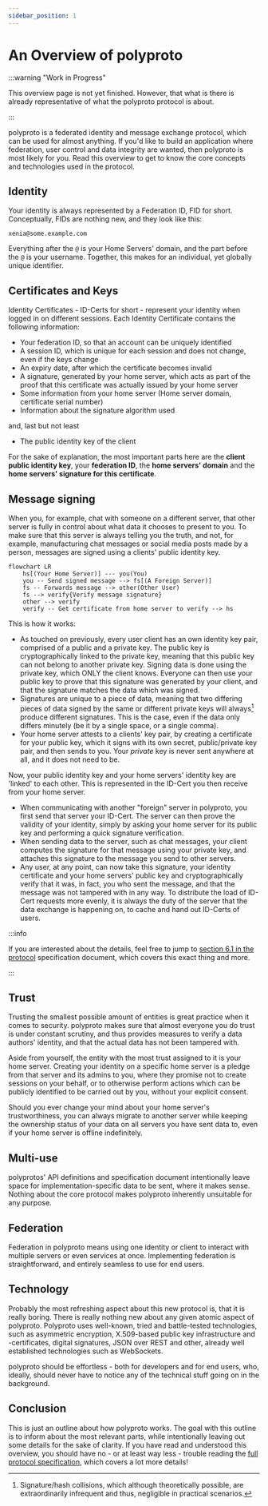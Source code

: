 ```yaml
---
sidebar_position: 1
---
```


# An Overview of polyproto

:::warning "Work in Progress"

This overview page is not yet finished. However, that what is there is already representative of
what the polyproto protocol is about.

:::

polyproto is a federated identity and message exchange protocol, which can be used for almost anything.
If you'd like to build an application where federation, user control and data integrity are wanted,
then polyproto is most likely for you. Read this overview to get to know the core concepts and technologies
used in the protocol.

## Identity

Your identity is always represented by a Federation ID, FID for short. Conceptually, FIDs are nothing new,
and they look like this:

`xenia@some.example.com`

Everything after the `@` is your Home Servers' domain, and the part before the `@` is your username.
Together, this makes for an individual, yet globally unique identifier.

## Certificates and Keys

Identity Certificates - ID-Certs for short - represent your identity when logged in on different sessions.
Each Identity Certificate contains the following information:

- Your federation ID, so that an account can be uniquely identified
- A session ID, which is unique for each session and does not change, even if the keys change
- An expiry date, after which the certificate becomes invalid
- A signature, generated by your home server, which acts as part of the proof that this certificate was
  actually issued by your home server
- Some information from your home server (Home server domain, certificate serial number)
- Information about the signature algorithm used

and, last but not least

- The public identity key of the client

For the sake of explanation, the most important parts here are the **client public identity key**, your
**federation ID**, the **home servers' domain** and the **home servers' signature for this certificate**.

## Message signing

When you, for example, chat with someone on a different server, that other server is fully in control
about what data it chooses to present to you. To make sure that this server is always telling you the
truth, and not, for example, manufacturing chat messages or social media posts made by a person, messages
are signed using a clients' public identity key.

```mermaid
flowchart LR
    hs[(Your Home Server)] --- you(You)
    you -- Send signed message --> fs[(A Foreign Server)]
    fs -- Forwards message --> other(Other User)
    fs --> verify{Verify message signature}
    other --> verify
    verify -- Get certificate from home server to verify --> hs
```

This is how it works:

- As touched on previously, every user client has an own identity key pair, comprised of a public and
  a private key. The public key is cryptographically linked to the private key, meaning that this public
  key can not belong to another private key. Signing data is done using the private key, which ONLY the
  client knows. Everyone can then use your public key to prove that this signature was generated by
  your client, and that the signature matches the data which was signed.
- Signatures are unique to a piece of data, meaning that two differing pieces of data signed by the same
  or different private keys will always[^1] produce different signatures. This is the case, even if the
  data only differs minutely (be it by a single space, or a single comma).
- Your home server attests to a clients' key pair, by creating a certificate for your public key, which
  it signs with its own secret, public/private key pair, and then sends to you. Your *private* key is never
  sent anywhere at all, and it does not need to be.

[^1]: Signature/hash collisions, which although theoretically possible, are extraordinarily infrequent and thus, negligible in practical scenarios.

Now, your public identity key and your home servers' identity key are 'linked' to each other. This is
represented in the ID-Cert you then receive from your home server.

- When communicating with another "foreign" server in polyproto, you first send that server your ID-Cert.
  The server can then prove the validity of your identity, simply by asking your home server for its public
  key and performing a quick signature verification.
- When sending data to the server, such as chat messages, your client computes the signature for that
  message using your private key, and attaches this signature to the message you send to other servers.
- Any user, at any point, can now take this signature, your identity certificate and your home servers'
  public key and cryptographically verify that it was, in fact, you who sent the message, and that the
  message was not tampered with in any way. To distribute the load of ID-Cert requests more evenly, it
  is always the duty of the server that the data exchange is happening on, to cache and hand out ID-Certs
  of users.

:::info

If you are interested about the details, feel free to jump to
[section 6.1 in the protocol](protocols/core/#61-home-server-signed-certificates-for-public-client-identity-keys-id-cert)
specification document, which covers this exact thing and more.

:::

## Trust

Trusting the smallest possible amount of entities is great practice when it comes to security.
polyproto makes sure that almost everyone you do trust is under constant scrutiny, and thus provides
measures to verify a data authors' identity, and that the actual data has not been tampered with.

Aside from yourself, the entity with the most trust assigned to it is your home server. Creating your
identity on a specific home server is a pledge from that server and its admins to you, where they promise
not to create sessions on your behalf, or to otherwise perform actions which can be publicly identified
to be carried out by you, without your explicit consent.

Should you ever change your mind about your home server's trustworthiness, you can always migrate to another
server while keeping the ownership status of your data on all servers you have sent data to, even if
your home server is offline indefinitely.

## Multi-use

polyprotos' API definitions and specification document intentionally leave space for implementation-specific
data to be sent, where it makes sense. Nothing about the core protocol makes polyproto inherently unsuitable
for any purpose.

## Federation

Federation in polyproto means using one identity or client to interact with multiple servers or even
services at once. Implementing federation is straightforward, and entirely seamless to use for end users.

## Technology

Probably the most refreshing aspect about this new protocol is, that it is really boring. There is really
nothing new about any given atomic aspect of polyproto. Polyproto uses well-known, tried and battle-tested
technologies, such as asymmetric encryption, X.509-based public key infrastructure and -certificates, digital signatures,
JSON over REST and other, already well established technologies such as WebSockets.

polyproto should be effortless - both for developers and for end users, who, ideally, should never have to
notice any of the technical stuff going on in the background.

## Conclusion

This is just an outline about how polyproto works. The goal with this outline is to inform about the most
relevant parts, while intentionally leaving out some details for the sake of clarity. If you have read
and understood this overview, you should have no - or at least way less - trouble reading the
[full protocol specification](protocols/core/), which covers a lot more details!
